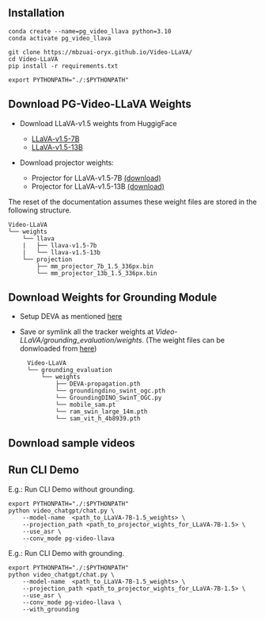 ## Installation

    conda create --name=pg_video_llava python=3.10
    conda activate pg_video_llava
    
    git clone https://mbzuai-oryx.github.io/Video-LLaVA/
    cd Video-LLaVA
    pip install -r requirements.txt
    
    export PYTHONPATH="./:$PYTHONPATH"

<!-- TODO: update requirements.txt -->

## Download PG-Video-LLaVA Weights

* Download LLaVA-v1.5 weights from HuggigFace
  * [LLaVA-v1.5-7B](https://huggingface.co/liuhaotian/llava-v1.5-7b)
  * [LLaVA-v1.5-13B](https://huggingface.co/liuhaotian/llava-v1.5-13b)

* Download projector weights:
  * Projector for LLaVA-v1.5-7B [(download)](https://mbzuaiac-my.sharepoint.com/:u:/g/personal/shehan_munasinghe_mbzuai_ac_ae/ESaOp2uTRF5Al00GOvZKWFsB438GAct1UQME_oqDtv6cUw?e=5vVo6P)
  * Projector for LLaVA-v1.5-13B [(download)](https://mbzuaiac-my.sharepoint.com/:u:/g/personal/shehan_munasinghe_mbzuai_ac_ae/ESaaVskN3NhLhAk-ZsOCg4wBkSNKqJc8dKJtjpvETEL2GA?e=ktjVZG)
 
The reset of the documentation assumes these weight files are stored in the following structure.

    Video-LLaVA
    └── weights
        └── llava
        |   ├── llava-v1.5-7b
        |   └── llava-v1.5-13b
        └── projection
            ├── mm_projector_7b_1.5_336px.bin
            └── mm_projector_13b_1.5_336px.bin

## Download Weights for Grounding Module

* Setup DEVA as mentioned [here](https://github.com/hkchengrex/Tracking-Anything-with-DEVA)
* Save or symlink all the tracker weights at *Video-LLaVA/grounding_evaluation/weights*. (The weight files can be donwloaded from [here](https://mbzuaiac-my.sharepoint.com/:f:/g/personal/shehan_munasinghe_mbzuai_ac_ae/Eog31ej6Ah5BmOYqyHJpXvEBJreSD4ZE_YfJ8H_xELg94Q?e=U47VYU))

        Video-LLaVA
        └── grounding_evaluation
            └── weights
                ├── DEVA-propagation.pth
                └── groundingdino_swint_ogc.pth
                └── GroundingDINO_SwinT_OGC.py
                └── mobile_sam.pt
                └── ram_swin_large_14m.pth
                └── sam_vit_h_4b8939.pth
                


## Download sample videos

<!-- TODO: Upload to OneDrive -->

## Run CLI Demo

E.g.: Run CLI Demo without grounding.

    export PYTHONPATH="./:$PYTHONPATH"
    python video_chatgpt/chat.py \
        --model-name  <path_to_LLaVA-7B-1.5_weights> \
        --projection_path <path_to_projector_wights_for_LLaVA-7B-1.5> \
        --use_asr \
        --conv_mode pg-video-llava

E.g.: Run CLI Demo with grounding.

    export PYTHONPATH="./:$PYTHONPATH"
    python video_chatgpt/chat.py \
        --model-name  <path_to_LLaVA-7B-1.5_weights> \
        --projection_path <path_to_projector_wights_for_LLaVA-7B-1.5> \
        --use_asr \
        --conv_mode pg-video-llava \
        --with_grounding

